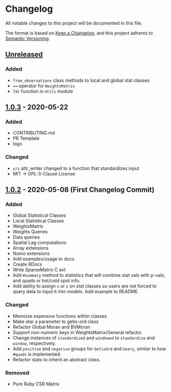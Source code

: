 # Changelog

All notable changes to this project will be documented in this file.

The format is based on [Keep a Changelog](https://keepachangelog.com/en/1.0.0/),
and this project adheres to [Semantic Versioning](https://semver.org/spec/v2.0.0.html).

## [Unreleased]

### Added

- `from_observations` class methods to local and global stat classes
- `==` operator for `WeightsMatrix`
- `fdr` function in `Utils` module

## [1.0.3] - 2020-05-22

### Added

- CONTRIBUTING.md
- PR Template
- logo

### Changed

- `x/z` attr_writer changed to a function that standardizes input
- MIT -> GPL-3-Clause License

## [1.0.2] - 2020-05-08 (First Changelog Commit)

### Added

- Global Statistical Classes
- Local Statistical Classes
- WeightsMatrix
- Weights Queries
- Data queries
- Spatial Lag computations
- Array extensions
- Numo extensions
- Add examples/usage to docs
- Create RDocs
- Write SparseMatrix C ext
- Add `#summary` method to statistics that will combine stat vals with p-vals, and quads or hot/cold spot info.
- Add ability to assign `x` or `z` on stat classes so users are not forced to query data to input it into models. Add example to README.

### Changed

- Memoize expensive functions within classes
- Make star a parameter to getis-ord class
- Refactor Global Moran and BVMoran
- Support non-numeric keys in WeightsMatrix/General refactor
- Change instances of `standardized` and `windowed` to `standardize` and `window`, respectively.
- Add `positive` and `negative` groups for `GetisOrd` and `Geary`, similar to how `#quads` is implemented.
- Refactor stats to inherit an abstract class.

### Removed

- Pure Ruby CSR Matrix

[unreleased]: https://github.com/olivierlacan/keep-a-changelog/compare/v1.0.3...HEAD
[1.0.3]: https://github.com/keithdoggett/spatial_stats/compare/v1.0.1...v1.0.3
[1.0.2]: https://github.com/keithdoggett/spatial_stats/compare/v1.0.1...v1.0.2
[1.0.1]: https://github.com/keithdoggett/spatial_stats/compare/v1.0.0...v1.0.1
[1.0.0]: https://github.com/keithdoggett/spatial_stats/compare/v0.2.2...v1.0.0
[0.2.2]: https://github.com/keithdoggett/spatial_stats/compare/v0.2.1...v0.2.2
[0.2.1]: https://github.com/keithdoggett/spatial_stats/compare/v0.1.1...v0.2.1
[0.1.1]: https://github.com/keithdoggett/spatial_stats/compare/v0.1.0...v0.1.1
[0.1.0]: https://github.com/keithdoggett/spatial_stats/releases/tag/v0.1.0

